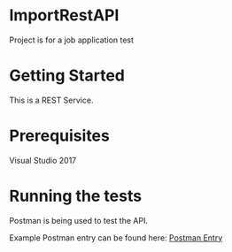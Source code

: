 # ImportRestAPI
Project is for a job application test

# Getting Started
This is a REST Service.

# Prerequisites
Visual Studio 2017

# Running the tests
Postman is being used to test the API.

Example Postman entry can be found here:
[Postman Entry](https://drive.google.com/file/d/1uU14ACt_icTaLgTgN7Ich7d4O9j9r-MK/view)
